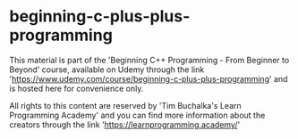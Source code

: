# beginning-c-plus-plus-programming

This material is part of the 'Beginning C++ Programming - From Beginner to Beyond' course, available on Udemy through the link 'https://www.udemy.com/course/beginning-c-plus-plus-programming' and is hosted here for convenience only.


All rights to this content are reserved by 'Tim Buchalka's Learn Programming Academy' and you can find more information about the creators through the link 'https://learnprogramming.academy/'
